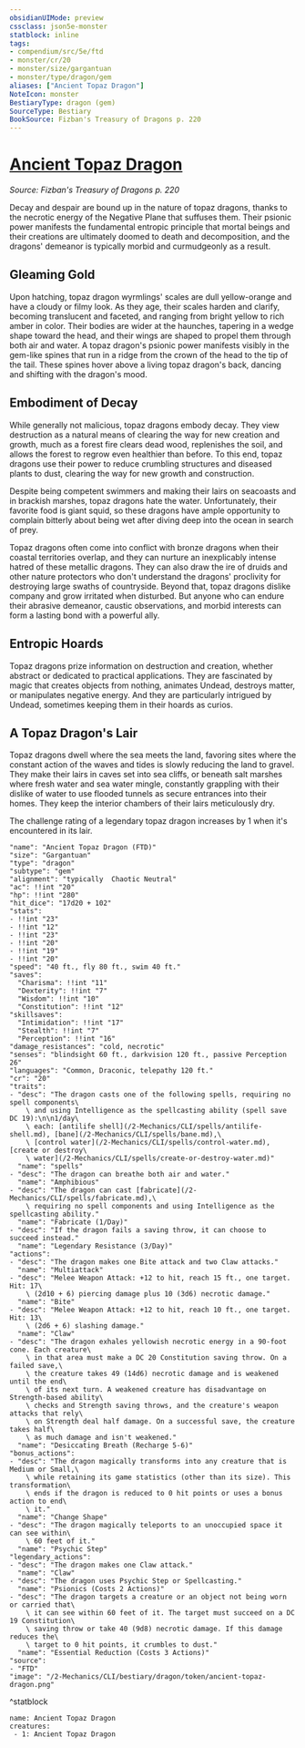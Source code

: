 ```yaml
---
obsidianUIMode: preview
cssclass: json5e-monster
statblock: inline
tags:
- compendium/src/5e/ftd
- monster/cr/20
- monster/size/gargantuan
- monster/type/dragon/gem
aliases: ["Ancient Topaz Dragon"]
NoteIcon: monster
BestiaryType: dragon (gem)
SourceType: Bestiary
BookSource: Fizban's Treasury of Dragons p. 220
---
```

# [Ancient Topaz Dragon](2-Mechanics/CLI/bestiary/dragon/ancient-topaz-dragon-ftd.md)
*Source: Fizban's Treasury of Dragons p. 220*  

Decay and despair are bound up in the nature of topaz dragons, thanks to the necrotic energy of the Negative Plane that suffuses them. Their psionic power manifests the fundamental entropic principle that mortal beings and their creations are ultimately doomed to death and decomposition, and the dragons' demeanor is typically morbid and curmudgeonly as a result.

## Gleaming Gold

Upon hatching, topaz dragon wyrmlings' scales are dull yellow-orange and have a cloudy or filmy look. As they age, their scales harden and clarify, becoming translucent and faceted, and ranging from bright yellow to rich amber in color. Their bodies are wider at the haunches, tapering in a wedge shape toward the head, and their wings are shaped to propel them through both air and water. A topaz dragon's psionic power manifests visibly in the gem-like spines that run in a ridge from the crown of the head to the tip of the tail. These spines hover above a living topaz dragon's back, dancing and shifting with the dragon's mood.

## Embodiment of Decay

While generally not malicious, topaz dragons embody decay. They view destruction as a natural means of clearing the way for new creation and growth, much as a forest fire clears dead wood, replenishes the soil, and allows the forest to regrow even healthier than before. To this end, topaz dragons use their power to reduce crumbling structures and diseased plants to dust, clearing the way for new growth and construction.

Despite being competent swimmers and making their lairs on seacoasts and in brackish marshes, topaz dragons hate the water. Unfortunately, their favorite food is giant squid, so these dragons have ample opportunity to complain bitterly about being wet after diving deep into the ocean in search of prey.

Topaz dragons often come into conflict with bronze dragons when their coastal territories overlap, and they can nurture an inexplicably intense hatred of these metallic dragons. They can also draw the ire of druids and other nature protectors who don't understand the dragons' proclivity for destroying large swaths of countryside. Beyond that, topaz dragons dislike company and grow irritated when disturbed. But anyone who can endure their abrasive demeanor, caustic observations, and morbid interests can form a lasting bond with a powerful ally.

## Entropic Hoards

Topaz dragons prize information on destruction and creation, whether abstract or dedicated to practical applications. They are fascinated by magic that creates objects from nothing, animates Undead, destroys matter, or manipulates negative energy. And they are particularly intrigued by Undead, sometimes keeping them in their hoards as curios.

## A Topaz Dragon's Lair

Topaz dragons dwell where the sea meets the land, favoring sites where the constant action of the waves and tides is slowly reducing the land to gravel. They make their lairs in caves set into sea cliffs, or beneath salt marshes where fresh water and sea water mingle, constantly grappling with their dislike of water to use flooded tunnels as secure entrances into their homes. They keep the interior chambers of their lairs meticulously dry.

The challenge rating of a legendary topaz dragon increases by 1 when it's encountered in its lair.

```statblock
"name": "Ancient Topaz Dragon (FTD)"
"size": "Gargantuan"
"type": "dragon"
"subtype": "gem"
"alignment": "typically  Chaotic Neutral"
"ac": !!int "20"
"hp": !!int "280"
"hit_dice": "17d20 + 102"
"stats":
- !!int "23"
- !!int "12"
- !!int "23"
- !!int "20"
- !!int "19"
- !!int "20"
"speed": "40 ft., fly 80 ft., swim 40 ft."
"saves":
  "Charisma": !!int "11"
  "Dexterity": !!int "7"
  "Wisdom": !!int "10"
  "Constitution": !!int "12"
"skillsaves":
  "Intimidation": !!int "17"
  "Stealth": !!int "7"
  "Perception": !!int "16"
"damage_resistances": "cold, necrotic"
"senses": "blindsight 60 ft., darkvision 120 ft., passive Perception 26"
"languages": "Common, Draconic, telepathy 120 ft."
"cr": "20"
"traits":
- "desc": "The dragon casts one of the following spells, requiring no spell components\
    \ and using Intelligence as the spellcasting ability (spell save DC 19):\n\n1/day\
    \ each: [antilife shell](/2-Mechanics/CLI/spells/antilife-shell.md), [bane](/2-Mechanics/CLI/spells/bane.md),\
    \ [control water](/2-Mechanics/CLI/spells/control-water.md), [create or destroy\
    \ water](/2-Mechanics/CLI/spells/create-or-destroy-water.md)"
  "name": "spells"
- "desc": "The dragon can breathe both air and water."
  "name": "Amphibious"
- "desc": "The dragon can cast [fabricate](/2-Mechanics/CLI/spells/fabricate.md),\
    \ requiring no spell components and using Intelligence as the spellcasting ability."
  "name": "Fabricate (1/Day)"
- "desc": "If the dragon fails a saving throw, it can choose to succeed instead."
  "name": "Legendary Resistance (3/Day)"
"actions":
- "desc": "The dragon makes one Bite attack and two Claw attacks."
  "name": "Multiattack"
- "desc": "Melee Weapon Attack: +12 to hit, reach 15 ft., one target. Hit: 17\
    \ (2d10 + 6) piercing damage plus 10 (3d6) necrotic damage."
  "name": "Bite"
- "desc": "Melee Weapon Attack: +12 to hit, reach 10 ft., one target. Hit: 13\
    \ (2d6 + 6) slashing damage."
  "name": "Claw"
- "desc": "The dragon exhales yellowish necrotic energy in a 90-foot cone. Each creature\
    \ in that area must make a DC 20 Constitution saving throw. On a failed save,\
    \ the creature takes 49 (14d6) necrotic damage and is weakened until the end\
    \ of its next turn. A weakened creature has disadvantage on Strength-based ability\
    \ checks and Strength saving throws, and the creature's weapon attacks that rely\
    \ on Strength deal half damage. On a successful save, the creature takes half\
    \ as much damage and isn't weakened."
  "name": "Desiccating Breath (Recharge 5-6)"
"bonus_actions":
- "desc": "The dragon magically transforms into any creature that is Medium or Small,\
    \ while retaining its game statistics (other than its size). This transformation\
    \ ends if the dragon is reduced to 0 hit points or uses a bonus action to end\
    \ it."
  "name": "Change Shape"
- "desc": "The dragon magically teleports to an unoccupied space it can see within\
    \ 60 feet of it."
  "name": "Psychic Step"
"legendary_actions":
- "desc": "The dragon makes one Claw attack."
  "name": "Claw"
- "desc": "The dragon uses Psychic Step or Spellcasting."
  "name": "Psionics (Costs 2 Actions)"
- "desc": "The dragon targets a creature or an object not being worn or carried that\
    \ it can see within 60 feet of it. The target must succeed on a DC 19 Constitution\
    \ saving throw or take 40 (9d8) necrotic damage. If this damage reduces the\
    \ target to 0 hit points, it crumbles to dust."
  "name": "Essential Reduction (Costs 3 Actions)"
"source":
- "FTD"
"image": "/2-Mechanics/CLI/bestiary/dragon/token/ancient-topaz-dragon.png"
```
^statblock

```encounter-table
name: Ancient Topaz Dragon
creatures:
 - 1: Ancient Topaz Dragon
```